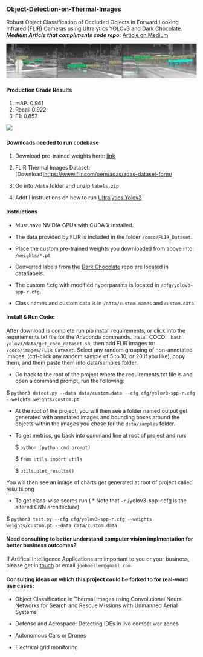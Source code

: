 ### Object-Detection-on-Thermal-Images
Robust Object Classification of Occluded Objects in Forward Looking Infrared (FLIR) Cameras using Ultralytics YOLOv3 and Dark Chocolate. <strong><em>Medium Article that compliments code repo:</em></strong> [Article on Medium](https://medium.com/@joehoeller/object-detection-on-thermal-images-f9526237686a)

![](example.png)

#### Production Grade Results

   1. mAP: 0.961 
   2. Recall 0.922 
   3. F1: 0.857
   
![](https://github.com/joehoeller/Object-Detection-on-Thermal-Images/blob/master/results.png)

#### Downloads needed to run codebase
  
   1. Download pre-trained weights here: [link](https://drive.google.com/drive/folders/1dV0OmvG4eZFtnh5WF0mby-jhkVy-HVco?usp=sharing)
   
   2. FLIR Thermal Images Dataset: [Download]https://www.flir.com/oem/adas/adas-dataset-form/

   3. Go into ```/data``` folder and unzip ```labels.zip```
   
   4. Addt'l instructions on how to run [Ultralytics Yolov3](https://github.com/ultralytics/yolov3)

#### Instructions

- Must have NVIDIA GPUs with CUDA X installed.

- The data provided by FLIR is included in the folder ```/coco/FLIR_Dataset```. 

- Place the custom pre-trained weights you downloaded from above into: ```/weights/*.pt``` 

- Converted labels from the [Dark Chocolate](https://github.com/joehoeller/Dark-Chocolate) repo are located in data/labels.

- The custom *.cfg with modified hyperparams is located in ```/cfg/yolov3-spp-r.cfg```.

- Class names and custom data is in ```/data/custom.names``` and ```custom.data```.


#### Install & Run Code:

After download is complete run pip install requirements, or click into the requriements.txt file for the Anaconda commands.
Install COCO: ``` bash yolov3/data/get_coco_dataset.sh```, then add FLIR images to: ```/coco/images/FLIR_Dataset```. Select any random grouping of non-annotated images, (ctrl-click any random sample of 5 to 10, or 20 if you like), copy them, and them paste them into data/samples folder.

- Go back to the root of the project where the requirements.txt file is and open a command prompt, run the following:

$  ```python3 detect.py --data data/custom.data --cfg cfg/yolov3-spp-r.cfg --weights weights/custom.pt```

- At the root of the project, you will then see a folder named output get generated with annotated images and bounding boxes around the objects within the images you chose for the ``data/samples`` folder.

- To get metrics, go back into command line at root of project and run: 

  $ ```python (python cmd prompt)```
  
  $ ```from utils import utils```
  
  $ ```utils.plot_results()```
  

You will then see an image of charts get generated at root of project called results.png

- To get class-wise scores run ( * Note that ```-r``` /yolov3-spp-r.cfg is the altered CNN architecture):

$ ```python3 test.py --cfg cfg/yolov3-spp-r.cfg --weights weights/custom.pt --data data/custom.data```


#### Need consulting to better understand computer vision implmentation for better business outcomes?
If Artifical Intelligence Applications are important to you or your business, please get in [touch](https://www.linkedin.com/in/computer-vision-engineer/) or email ```joehoeller@gmail.com```.

#### Consulting ideas on which this project could be forked to for real-word use cases:

- Object Classification in Thermal Images using Convolutional Neural Networks for Search and Rescue Missions with Unmanned Aerial Systems

- Defense and Aerospace: Detecting IDEs in live combat war zones

- Autonomous Cars or Drones

- Electrical grid monitoring


